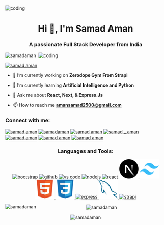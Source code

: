 <img align="center" alt="coding" src="https://user-images.githubusercontent.com/74038190/221352995-5ac18bdf-1a19-4f99-bbb6-77559b220470.gif" />

<h1 align="center">Hi 👋, I'm Samad Aman</h1>
<h3 align="center">A passionate Full Stack Developer from India</h3>

  <img align="right" width="400" alt="coding" src="https://user-images.githubusercontent.com/74038190/219923809-b86dc415-a0c2-4a38-bc88-ad6cf06395a8.gif" />

<p align="left"> <img src="https://komarev.com/ghpvc/?username=samadaman&label=Profile%20views&color=0e75b6&style=flat" alt="samadaman" /> </p>

<p align="left"> <a href="https://twitter.com/samad aman" target="blank"><img src="https://img.shields.io/twitter/follow/samad aman?logo=twitter&style=for-the-badge" alt="samad aman" /></a> </p>

- 🔭 I’m currently working on **Zerodope Gym From Strapi**

- 🌱 I’m currently learning **Artificial Intelligence and Python**

- 💬 Ask me about **React, Next, & Express.Js**

- 📫 How to reach me **amansamad2500@gmail.com**



<center><h3 align="left">Connect with me:</h3>
<p align="left">
<a href="https://twitter.com/samad aman" target="blank"><img align="center" src="https://raw.githubusercontent.com/rahuldkjain/github-profile-readme-generator/master/src/images/icons/Social/twitter.svg" alt="samad aman" height="30" width="40" /></a>
<a href="https://linkedin.com/in/samadaman" target="blank"><img align="center" src="https://raw.githubusercontent.com/rahuldkjain/github-profile-readme-generator/master/src/images/icons/Social/linked-in-alt.svg" alt="samadaman" height="30" width="40" /></a>
<a href="https://fb.com/samad aman" target="blank"><img align="center" src="https://raw.githubusercontent.com/rahuldkjain/github-profile-readme-generator/master/src/images/icons/Social/facebook.svg" alt="samad aman" height="30" width="40" /></a>
<a href="https://instagram.com/samad._.aman" target="blank"><img align="center" src="https://raw.githubusercontent.com/rahuldkjain/github-profile-readme-generator/master/src/images/icons/Social/instagram.svg" alt="samad._.aman" height="30" width="40" /></a>
<a href="https://dribbble.com/samad aman" target="blank"><img align="center" src="https://raw.githubusercontent.com/rahuldkjain/github-profile-readme-generator/master/src/images/icons/Social/dribbble.svg" alt="samad aman" height="30" width="40" /></a>
<a href="https://www.behance.net/samad aman" target="blank"><img align="center" src="https://raw.githubusercontent.com/rahuldkjain/github-profile-readme-generator/master/src/images/icons/Social/behance.svg" alt="samad aman" height="30" width="40" /></a>
<a href="https://discord.gg/samad aman" target="blank"><img align="center" src="https://raw.githubusercontent.com/rahuldkjain/github-profile-readme-generator/master/src/images/icons/Social/discord.svg" alt="samad aman" height="30" width="40" /></a>
</p>



<h3>Languages and Tools:</h3>
<p>
    <a href="https://getbootstrap.com" target="_blank" rel="noreferrer">
        <img src="https://user-images.githubusercontent.com/74038190/212280805-9bcb336b-8c55-46a8-abf8-ff286ab55472.gif" alt="bootstrap" width="60" height="60"/>
    </a>
    <a href="https://github.com" target="_blank" rel="noreferrer">
        <img src="https://user-images.githubusercontent.com/74038190/212257468-1e9a91f1-b626-4baa-b15d-5c385dfa7ed2.gif" alt="github" width="60" height="60"/>
    </a>
    <a href="https://code.visualstudio.com/" target="_blank" rel="noreferrer">
        <img src="https://user-images.githubusercontent.com/74038190/212257465-7ce8d493-cac5-494e-982a-5a9deb852c4b.gif" alt="vs code" width="60" height="60"/>
    </a>
    <a href="https://nodejs.org" target="_blank" rel="noreferrer">
        <img src="https://user-images.githubusercontent.com/74038190/212257460-738ff738-247f-4445-a718-cdd0ca76e2db.gif" alt="nodejs" width="60" height="60"/>
    </a>
    <a href="https://reactjs.org/" target="_blank" rel="noreferrer">
        <img src="https://user-images.githubusercontent.com/74038190/212257467-871d32b7-e401-42e8-a166-fcfd7baa4c6b.gif" alt="react" width="60" height="60"/>
    </a>
    <a href="https://nextjs.org/" target="_blank" rel="noreferrer">
        <img src="https://raw.githubusercontent.com/devicons/devicon/master/icons/nextjs/nextjs-original.svg" alt="nextjs" width="60" height="60"/>
    </a>
    <a href="https://tailwindcss.com/" target="_blank" rel="noreferrer">
        <img src="https://raw.githubusercontent.com/devicons/devicon/master/icons/tailwindcss/tailwindcss-original.svg" alt="tailwind" width="60" height="60"/>
    </a>
    <a href="https://developer.mozilla.org/en-US/docs/Web/HTML" target="_blank" rel="noreferrer">
        <img src="https://raw.githubusercontent.com/devicons/devicon/master/icons/html5/html5-original.svg" alt="html" width="60" height="60"/>
    </a>
    <a href="https://developer.mozilla.org/en-US/docs/Web/CSS" target="_blank" rel="noreferrer">
        <img src="https://raw.githubusercontent.com/devicons/devicon/master/icons/css3/css3-original.svg" alt="css" width="60" height="60"/>
    </a>
    <a href="https://expressjs.com" target="_blank" rel="noreferrer">
        <img src="https://programador-jr.vercel.app/assets/images/expressjs.png" alt="express" width="60" height="60"/>
    </a>
    <a href="https://www.mysql.com/" target="_blank" rel="noreferrer">
        <img src="https://raw.githubusercontent.com/devicons/devicon/master/icons/mysql/mysql-original.svg" alt="mysql" width="60" height="60"/>
    </a>
    <a href="https://strapi.io/" target="_blank" rel="noreferrer">
        <img src="https://seeklogo.com/images/S/strapi-icon-logo-2E03188067-seeklogo.com.png" alt="strapi" width="60" height="60"/>
    </a>
</p>





<p><img align="left" src="https://github-readme-stats.vercel.app/api/top-langs?username=samadaman&show_icons=true&locale=en&layout=compact" alt="samadaman" /></p>

<p>&nbsp;<img align="center" src="https://github-readme-stats.vercel.app/api?username=samadaman&show_icons=true&locale=en" alt="samadaman" /></p>

<p><img align="center" src="https://github-readme-streak-stats.herokuapp.com/?user=samadaman&" alt="samadaman" /></p>
